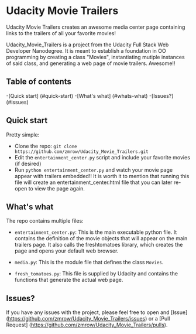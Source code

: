 # Udacity Movie Trailers
Udacity Movie Trailers creates an awesome media center page containing links to the trailers of all your favorite movies!

Udacity_Movie_Trailers is a project from the Udacity Full Stack Web Developer Nanodegree.  It is meant to establish a foundation in OO programming by creating a class "Movies", instantiating mutiple instances of said class, and generating a web page of movie trailers.  Awesome!!

## Table of contents

-[Quick start] (#quick-start)
-[What's what] (#whats-what)
-[Issues?] (#issues)

## Quick start

Pretty simple:

- Clone the repo: `git clone https://github.com/zmrow/Udacity_Movie_Trailers.git`
- Edit the `entertainment_center.py` script and include your favorite movies (if desired)
- Run `python entertainment_center.py` and watch your movie page appear with trailers embedded!!  It is worth it to mention that running this file will create an entertainment_center.html file that you can later re-open to view the page again.

## What's what

The repo contains multiple files:

- `entertainment_center.py`: This is the main executable python file.  It contains the definition of the movie objects that will appear on the main trailers page.  It also calls the freshtomatoes library, which creates the page and opens your default web browser.

- `media.py`: This is the module file that defines the class `Movies`.

- `fresh_tomatoes.py`: This file is supplied by Udacity and contains the functions that generate the actual web page.

## Issues?

If you have any issues with the project, please feel free to open and [Issue] (https://github.com/zmrow/Udacity_Movie_Trailers/issues) or a [Pull Request] (https://github.com/zmrow/Udacity_Movie_Trailers/pulls).

